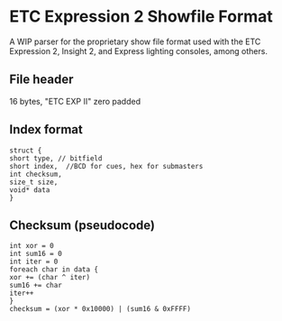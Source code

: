 # ETC Expression 2 Showfile Format
A WIP parser for the proprietary show file format used with the ETC Expression 2, Insight 2, and Express lighting consoles, among others.

## File header

16 bytes, "ETC EXP II" zero padded

## Index format

```
struct {
short type, // bitfield
short index,  //BCD for cues, hex for submasters
int checksum,
size_t size,
void* data
}
```

## Checksum (pseudocode)

```
int xor = 0
int sum16 = 0
int iter = 0
foreach char in data {
xor += (char ^ iter)
sum16 += char
iter++
}
checksum = (xor * 0x10000) | (sum16 & 0xFFFF)
```
